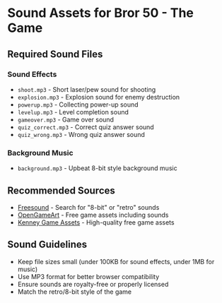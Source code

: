 # Sound Assets for Bror 50 - The Game

## Required Sound Files

### Sound Effects
- `shoot.mp3` - Short laser/pew sound for shooting
- `explosion.mp3` - Explosion sound for enemy destruction
- `powerup.mp3` - Collecting power-up sound
- `levelup.mp3` - Level completion sound
- `gameover.mp3` - Game over sound
- `quiz_correct.mp3` - Correct quiz answer sound
- `quiz_wrong.mp3` - Wrong quiz answer sound

### Background Music
- `background.mp3` - Upbeat 8-bit style background music

## Recommended Sources
- [Freesound](https://freesound.org/) - Search for "8-bit" or "retro" sounds
- [OpenGameArt](https://opengameart.org/) - Free game assets including sounds
- [Kenney Game Assets](https://kenney.nl/assets) - High-quality free game assets

## Sound Guidelines
- Keep file sizes small (under 100KB for sound effects, under 1MB for music)
- Use MP3 format for better browser compatibility
- Ensure sounds are royalty-free or properly licensed
- Match the retro/8-bit style of the game 